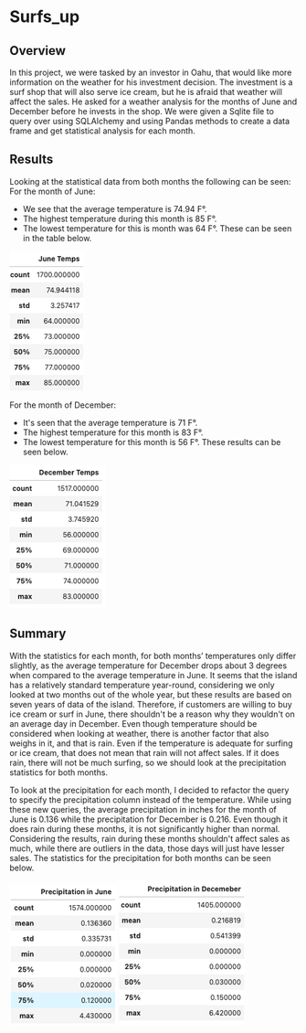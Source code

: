 # Surfs_up
## Overview 
In this project, we were tasked by an investor in Oahu, that would like more information on the weather for his investment decision. The investment is a surf shop that will also serve ice cream, but he is afraid that weather will affect the sales. He asked for a weather analysis for the months of June and December before he invests in the shop. We were given a Sqlite file to query over using SQLAlchemy and using Pandas methods to create a data frame and get statistical analysis for each month. 

## Results
Looking at the statistical data from both months the following can be seen:
For the month of June:
 * We see that the average temperature is 74.94 F°.
 * The highest temperature during this month is 85 F°.
 * The lowest temperature for this is month was 64 F°. These can be seen in the table below.
 
 ![Jun_temp](https://github.com/Mparra14/Surfs_up/blob/main/June_temp.png)
 
 For the month of December:
 * It's seen that the average temperature is 71 F°.
 * The highest temperature for this month is 83 F°.
 * The lowest temperature for this month is 56 F°. These results can be seen below. 
 
 ![Dec_temp](https://github.com/Mparra14/Surfs_up/blob/main/December_temp.png)
 
## Summary 
 With the statistics for each month, for both months’ temperatures only differ slightly, as the average temperature for December drops about 3 degrees when compared to the average temperature in June. It seems that the island has a relatively standard temperature year-round, considering we only looked at two months out of the whole year, but these results are based on seven years of data of the island. Therefore, if customers are willing to buy ice cream or surf in June, there shouldn't be a reason why they wouldn't on an average day in December. Even though temperature should be considered when looking at weather, there is another factor that also weighs in it, and that is rain. Even if the temperature is adequate for surfing or ice cream, that does not mean that rain will not affect sales. If it does rain, there will not be much surfing, so we should look at the precipitation statistics for both months. 

To look at the precipitation for each month, I decided to refactor the query to specify the precipitation column instead of the temperature. While using these new queries, the average precipitation in inches for the month of June is 0.136 while the precipitation for December is 0.216. Even though it does rain during these months, it is not significantly higher than normal. Considering the results, rain during these months shouldn't affect sales as much, while there are outliers in the data, those days will just have lesser sales. The statistics for the precipitation for both months can be seen below.

![Prec_june](https://github.com/Mparra14/Surfs_up/blob/main/precipitation_june.png)
![prec_dec](https://github.com/Mparra14/Surfs_up/blob/main/precipitation_dec.png)

